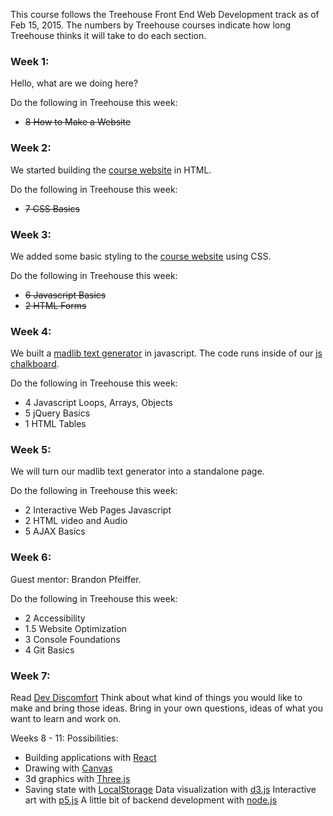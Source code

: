 This course follows the Treehouse Front End Web Development track as of Feb 15, 2015.
The numbers by Treehouse courses indicate how long Treehouse thinks it will take to do each section.

### Week 1:
Hello, what are we doing here?

Do the following in Treehouse this week:
- ~~8 How to Make a Website~~

### Week 2:
We started building the [course website](http://sansumbrella.github.io/BCS/) in HTML.

Do the following in Treehouse this week:
- ~~7 CSS Basics~~

### Week 3:
We added some basic styling to the [course website](http://sansumbrella.github.io/BCS/) using CSS.

Do the following in Treehouse this week:
- ~~6 Javascript Basics~~
- ~~2 HTML Forms~~

### Week 4:
We built a [madlib text generator](in-class/madlib.js) in javascript. The code runs inside of our [js chalkboard](http://sansumbrella.github.io/BCS/chalkboard/).

Do the following in Treehouse this week:
- 4 Javascript Loops, Arrays, Objects
- 5 jQuery Basics
- 1 HTML Tables

### Week 5:
We will turn our madlib text generator into a standalone page.

Do the following in Treehouse this week:
- 2 Interactive Web Pages Javascript
- 2 HTML video and Audio
- 5 AJAX Basics

### Week 6:
Guest mentor: Brandon Pfeiffer.

Do the following in Treehouse this week:
- 2 Accessibility
- 1.5 Website Optimization
- 3 Console Foundations
- 4 Git Basics

### Week 7:
Read [Dev Discomfort](http://dirtystylus.com/2015/01/21/dev-discomfort/)
Think about what kind of things you would like to make and bring those ideas.
Bring in your own questions, ideas of what you want to learn and work on.

Weeks 8 - 11:
Possibilities:
- Building applications with [React](http://facebook.github.io/react/)
- Drawing with [Canvas](http://diveintohtml5.info/canvas.html)
- 3d graphics with [Three.js](http://threejs.org/)
- Saving state with [LocalStorage](http://diveintohtml5.info/storage.html)
Data visualization with [d3.js](http://d3js.org/)
Interactive art with [p5.js](http://p5js.org/)
A little bit of backend development with [node.js](http://nodejs.org/)
